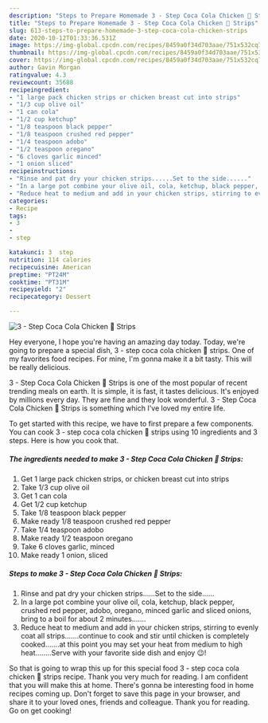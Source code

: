 ```yaml
---
description: "Steps to Prepare Homemade 3 - Step Coca Cola Chicken 🐔 Strips"
title: "Steps to Prepare Homemade 3 - Step Coca Cola Chicken 🐔 Strips"
slug: 613-steps-to-prepare-homemade-3-step-coca-cola-chicken-strips
date: 2020-10-12T01:33:36.531Z
image: https://img-global.cpcdn.com/recipes/8459a0f34d703aae/751x532cq70/3-step-coca-cola-chicken-🐔-strips-recipe-main-photo.jpg
thumbnail: https://img-global.cpcdn.com/recipes/8459a0f34d703aae/751x532cq70/3-step-coca-cola-chicken-🐔-strips-recipe-main-photo.jpg
cover: https://img-global.cpcdn.com/recipes/8459a0f34d703aae/751x532cq70/3-step-coca-cola-chicken-🐔-strips-recipe-main-photo.jpg
author: Gavin Morgan
ratingvalue: 4.3
reviewcount: 35688
recipeingredient:
- "1 large pack chicken strips or chicken breast cut into strips"
- "1/3 cup olive oil"
- "1 can cola"
- "1/2 cup ketchup"
- "1/8 teaspoon black pepper"
- "1/8 teaspoon crushed red pepper"
- "1/4 teaspoon adobo"
- "1/2 teaspoon oregano"
- "6 cloves garlic minced"
- "1 onion sliced"
recipeinstructions:
- "Rinse and pat dry your chicken strips......Set to the side......"
- "In a large pot combine your olive oil, cola, ketchup, black pepper, crushed red pepper, adobo, oregano, minced garlic and sliced onions, bring to a boil for about 2 minutes......."
- "Reduce heat to medium and add in your chicken strips, stirring to evenly coat all strips.......continue to cook and stir until chicken is completely cooked.......at this point you may set your heat from medium to high heat........Serve with your favorite side dish and enjoy 😉!"
categories:
- Recipe
tags:
- 3
- 
- step

katakunci: 3  step 
nutrition: 114 calories
recipecuisine: American
preptime: "PT24M"
cooktime: "PT31M"
recipeyield: "2"
recipecategory: Dessert

---
```



![3 - Step Coca Cola Chicken 🐔 Strips](https://img-global.cpcdn.com/recipes/8459a0f34d703aae/751x532cq70/3-step-coca-cola-chicken-🐔-strips-recipe-main-photo.jpg)

Hey everyone, I hope you're having an amazing day today. Today, we're going to prepare a special dish, 3 - step coca cola chicken 🐔 strips. One of my favorites food recipes. For mine, I'm gonna make it a bit tasty. This will be really delicious.



3 - Step Coca Cola Chicken 🐔 Strips is one of the most popular of recent trending meals on earth. It is simple, it is fast, it tastes delicious. It's enjoyed by millions every day. They are fine and they look wonderful. 3 - Step Coca Cola Chicken 🐔 Strips is something which I've loved my entire life.


To get started with this recipe, we have to first prepare a few components. You can cook 3 - step coca cola chicken 🐔 strips using 10 ingredients and 3 steps. Here is how you cook that.

<!--inarticleads1-->

##### The ingredients needed to make 3 - Step Coca Cola Chicken 🐔 Strips:

1. Get 1 large pack chicken strips, or chicken breast cut into strips
1. Take 1/3 cup olive oil
1. Get 1 can cola
1. Get 1/2 cup ketchup
1. Take 1/8 teaspoon black pepper
1. Make ready 1/8 teaspoon crushed red pepper
1. Take 1/4 teaspoon adobo
1. Make ready 1/2 teaspoon oregano
1. Take 6 cloves garlic, minced
1. Make ready 1 onion, sliced




<!--inarticleads2-->

##### Steps to make 3 - Step Coca Cola Chicken 🐔 Strips:

1. Rinse and pat dry your chicken strips......Set to the side......
1. In a large pot combine your olive oil, cola, ketchup, black pepper, crushed red pepper, adobo, oregano, minced garlic and sliced onions, bring to a boil for about 2 minutes.......
1. Reduce heat to medium and add in your chicken strips, stirring to evenly coat all strips.......continue to cook and stir until chicken is completely cooked.......at this point you may set your heat from medium to high heat........Serve with your favorite side dish and enjoy 😉!




So that is going to wrap this up for this special food 3 - step coca cola chicken 🐔 strips recipe. Thank you very much for reading. I am confident that you will make this at home. There's gonna be interesting food in home recipes coming up. Don't forget to save this page in your browser, and share it to your loved ones, friends and colleague. Thank you for reading. Go on get cooking!
